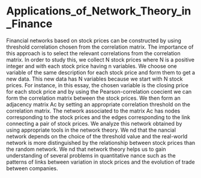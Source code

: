 # Applications_of_Network_Theory_in_Finance

Financial networks based on stock prices can be constructed by using threshold correlation chosen
from the correlation matrix. The importance of this approach is to select the relevant correlations
from the correlation matrix. In order to study this, we collect N stock prices where N is a
positive integer and with each stock price having n variables. We choose one variable of the
same description for each stock price and form them to get a new data. This new data has N
variables because we start with N stock prices. For instance, in this essay, the chosen variable is
the closing price for each stock price and by using the Pearson-correlation coecient we can form
the correlation matrix between the stock prices. We then form an adjacency matrix Ac by setting
an appropriate correlation threshold on the correlation matrix. The network associated to the
matrix Ac has nodes corresponding to the stock prices and the edges corresponding to the link
connecting a pair of stock prices. We analyze this network obtained by using appropriate tools
in the network theory. We nd that the nancial network depends on the choice of the threshold
value and the real-world network is more distinguished by the relationship between stock prices
than the random network. We nd that network theory helps us to gain understanding of several
problems in quantitative nance such as the patterns of links between variation in stock prices
and the evolution of trade between companies.
